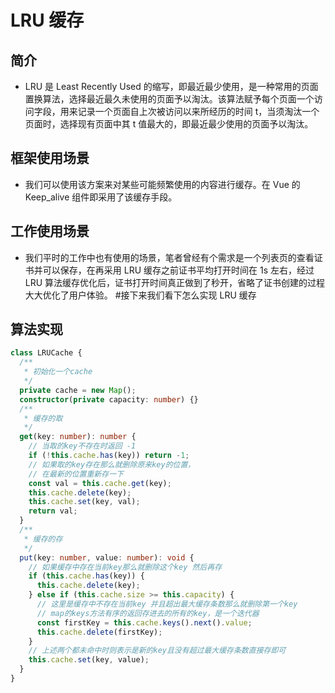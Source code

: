 # LRU 缓存

## 简介

- LRU 是 Least Recently Used 的缩写，即最近最少使用，是一种常用的页面置换算法，选择最近最久未使用的页面予以淘汰。该算法赋予每个页面一个访问字段，用来记录一个页面自上次被访问以来所经历的时间 t，当须淘汰一个页面时，选择现有页面中其 t 值最大的，即最近最少使用的页面予以淘汰。

## 框架使用场景

- 我们可以使用该方案来对某些可能频繁使用的内容进行缓存。在 Vue 的 Keep_alive 组件即采用了该缓存手段。

## 工作使用场景

- 我们平时的工作中也有使用的场景，笔者曾经有个需求是一个列表页的查看证书并可以保存，在再采用 LRU 缓存之前证书平均打开时间在 1s 左右，经过 LRU 算法缓存优化后，证书打开时间真正做到了秒开，省略了证书创建的过程大大优化了用户体验。 #接下来我们看下怎么实现 LRU 缓存

## 算法实现

```ts
class LRUCache {
  /**
   * 初始化一个cache
   */
  private cache = new Map();
  constructor(private capacity: number) {}
  /**
   * 缓存的取
   */
  get(key: number): number {
    // 当取的key不存在时返回 -1
    if (!this.cache.has(key)) return -1;
    // 如果取的key存在那么就删除原来key的位置，
    // 在最新的位置重新存一下
    const val = this.cache.get(key);
    this.cache.delete(key);
    this.cache.set(key, val);
    return val;
  }
  /**
   * 缓存的存
   */
  put(key: number, value: number): void {
    // 如果缓存中存在当前key那么就删除这个key 然后再存
    if (this.cache.has(key)) {
      this.cache.delete(key);
    } else if (this.cache.size >= this.capacity) {
      // 这里是缓存中不存在当前key 并且超出最大缓存条数那么就删除第一个key
      // map的keys方法有序的返回存进去的所有的key，是一个迭代器
      const firstKey = this.cache.keys().next().value;
      this.cache.delete(firstKey);
    }
    // 上述两个都未命中时则表示是新的key且没有超过最大缓存条数直接存即可
    this.cache.set(key, value);
  }
}
```
